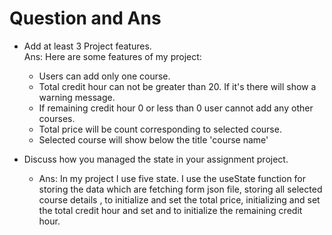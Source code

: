 # Question and Ans


- Add at least 3 Project features. <br>
    Ans: Here are some features of my project:
     - Users can add only one course.
     - Total credit hour can not be greater than 20. If it's there will show a warning message.  
     - If remaining credit hour 0 or less than 0 user cannot add any other courses.
     - Total price will be count corresponding to selected course.
     - Selected course will show below the title 'course name' 

- Discuss how you managed the state in your assignment project.
    - Ans: In my project I use five state. I use the useState function for storing the data which are     fetching form json file, storing all selected course details , to initialize and set the total price,  initializing and set the total credit hour and set and to initialize the remaining credit hour.
   
